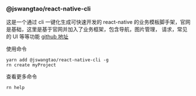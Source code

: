 <!--
 * @Author: wangtao
 * @Date: 2022-02-19 13:48:34
 * @LastEditors: 汪滔
 * @LastEditTime: 2022-03-16 17:19:44
 * @Description: file content
-->

### @jswangtao/react-native-cli

这是一个通过 cli 一键化生成可快速开发的 react-native 的业务模板脚手架，官网是基础，这里是基于官网并加入了业务框架，包含导航，图片管理， 请求，常见的 UI 等等功能
[github 地址](https://github.com/jswangtao/react-native-cli.git)

使用命令

```
yarn add @jswangtao/react-native-cli -g
rn create myProject
```

查看更多命令

```
rn help
```

